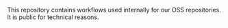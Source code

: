 This repository contains workflows used internally for our OSS repositories. It is public for technical reasons.
